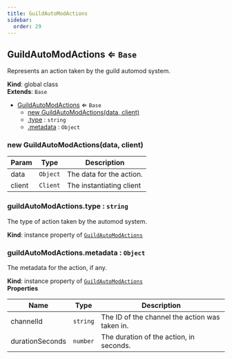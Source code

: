 ```yaml
---
title: GuildAutoModActions
sidebar:
  order: 29
---
```




## GuildAutoModActions ⇐ <code>Base</code>
Represents an action taken by the guild automod system.

**Kind**: global class  
**Extends**: <code>Base</code>  

* [GuildAutoModActions](#GuildAutoModActions) ⇐ <code>Base</code>
    * [new GuildAutoModActions(data, client)](#new_GuildAutoModActions_new)
    * [.type](#GuildAutoModActions+type) : <code>string</code>
    * [.metadata](#GuildAutoModActions+metadata) : <code>Object</code>

<a name="new_GuildAutoModActions_new"></a>

### new GuildAutoModActions(data, client)

| Param | Type | Description |
| --- | --- | --- |
| data | <code>Object</code> | The data for the action. |
| client | <code>Client</code> | The instantiating client |

<a name="GuildAutoModActions+type"></a>

### guildAutoModActions.type : <code>string</code>
The type of action taken by the automod system.

**Kind**: instance property of [<code>GuildAutoModActions</code>](#GuildAutoModActions)  
<a name="GuildAutoModActions+metadata"></a>

### guildAutoModActions.metadata : <code>Object</code>
The metadata for the action, if any.

**Kind**: instance property of [<code>GuildAutoModActions</code>](#GuildAutoModActions)  
**Properties**

| Name | Type | Description |
| --- | --- | --- |
| channelId | <code>string</code> | The ID of the channel the action was taken in. |
| durationSeconds | <code>number</code> | The duration of the action, in seconds. |

